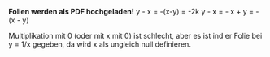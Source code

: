 **Folien werden als PDF hochgeladen!**
y - x = -(x-y) = -2k
y - x = - x + y = - (x - y)

Multiplikation mit 0 (oder mit x mit 0) ist schlecht, aber es ist ind er Folie bei y = 1/x gegeben, da wird x als ungleich null definieren.